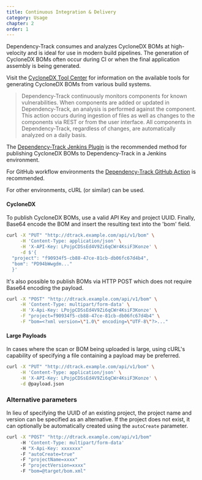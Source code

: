 ```yaml
---
title: Continuous Integration & Delivery
category: Usage
chapter: 2
order: 1
---
```


Dependency-Track consumes and analyzes CycloneDX BOMs at high-velocity and is ideal for use in modern build pipelines. 
The generation of CycloneDX BOMs often occur during CI or when the final application assembly is being generated.

Visit the [CycloneDX Tool Center](https://cyclonedx.org/tool-center/) for information on the available tools for 
generating CycloneDX BOMs from various build systems.

> Dependency-Track continuously monitors components for known vulnerabilities. When components are added or 
> updated in Dependency-Track, an analysis is performed against the component. This action occurs during 
> ingestion of files as well as changes to the components via REST or from the user interface. All 
> components in Dependency-Track, regardless of changes, are automatically analyzed on a daily basis.

The [Dependency-Track Jenkins Plugin](https://plugins.jenkins.io/dependency-track/) is the 
recommended method for publishing CycloneDX BOMs to Dependency-Track in a Jenkins environment.

For GitHub workflow environments the
[Dependency-Track GitHub Action](https://github.com/marketplace/actions/upload-bom-to-dependency-track)
is recommended.

For other environments, cURL (or similar) can be used. 

#### CycloneDX
To publish CycloneDX BOMs, use a valid API Key and project UUID. Finally, Base64 encode the 
BOM and insert the resulting text into the 'bom' field.

```bash
curl -X "PUT" "http://dtrack.example.com/api/v1/bom" \
     -H 'Content-Type: application/json' \
     -H 'X-API-Key: LPojpCDSsEd4V9Zi6qCWr4KsiF3Konze' \
     -d $'{
  "project": "f90934f5-cb88-47ce-81cb-db06fc67d4b4",
  "bom": "PD94bWwgdm..."
  }'
```

It's also possible to publish BOMs via HTTP POST which does not require Base64 encoding the payload.
 
```bash
curl -X "POST" "http://dtrack.example.com/api/v1/bom" \
     -H 'Content-Type: multipart/form-data' \
     -H 'X-Api-Key: LPojpCDSsEd4V9Zi6qCWr4KsiF3Konze' \
     -F "project=f90934f5-cb88-47ce-81cb-db06fc67d4b4" \
     -F "bom=<?xml version=\"1.0\" encoding=\"UTF-8\"?>..."
```

#### Large Payloads
In cases where the scan or BOM being uploaded is large, using cURL's capability of specifying a file
containing a payload may be preferred.

```bash
curl -X "PUT" "http://dtrack.example.com/api/v1/bom" \
     -H 'Content-Type: application/json' \
     -H 'X-API-Key: LPojpCDSsEd4V9Zi6qCWr4KsiF3Konze' \
     -d @payload.json
```

### Alternative parameters
In lieu of specifying the UUID of an existing project, the project name and version can be specified as an alternative. 
If the project does not exist, it can optionally be automatically created using the `autoCreate` parameter.

```bash
curl -X "POST" "http://dtrack.example.com/api/v1/bom"
     -H 'Content-Type: multipart/form-data'
     -H "X-Api-Key: xxxxxxx"
     -F "autoCreate=true"
     -F "projectName=xxxx"
     -F "projectVersion=xxxx"
     -F "bom=@target/bom.xml"
```

